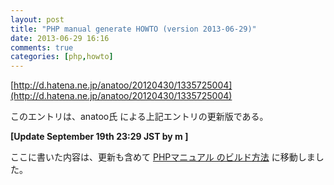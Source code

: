 ```yaml
---
layout: post
title: "PHP manual generate HOWTO (version 2013-06-29)"
date: 2013-06-29 16:16
comments: true
categories: [php,howto]
---
```

[http://d.hatena.ne.jp/anatoo/20120430/1335725004](http://d.hatena.ne.jp/anatoo/20120430/1335725004)

このエントリは、anatoo氏 による上記エントリの更新版である。  

<b>[Update September 19th 23:29 JST by m ]</b>

ここに書いた内容は、更新も含めて [PHPマニュアル のビルド方法](https://gist.github.com/7b93e8703f357d9129c0e5770a788963) に移動しました。
